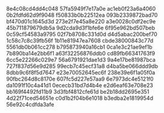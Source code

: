 8e4c08cd4dd4c048
57fa5949f7e17a0e
ac1eb0f23a6a4060
0b2fdfd62d9f9048
f50833b0b22512ea
093b2339872bad70
bf470d01c1645d3d
273e2f7e45a8e220
a3e0028c0df2ec9e
45b711879679db5a
9d2cda9d3f1bfe6e
6f95e962bd507beb
0c59cf54583a9795
02f7b8708c331d0d
d4d5abac200bef70
1c58c7c8c39fb56f
1b11e81947ea7608
cbde38000843c77d
5561db0b061cc278
b795873940a16cb1
0ca1e3c21ae9ef1b
7b890ba14e2bb6f1
a63f32256876ddb0
cd89fb66341763f9
6cc5e22266c029e7
56a6791921dae1d3
9a4e17be81987bca
727f837d56e9d285
99ecb7c45ecf31a8
d4ba5be066ddd9db
8dbb9c6f8f5d7647
e23e70052645ec6f
238e39e6f1a05f0a
90fbc264d8c8170e
607fc5d227e57aa9
6e7973dc4e5121f0
da1091f10c4a41d1
0ececb31bd7d4b4e
e2d6eaf63e708e23
bb169f4492fd11b9
3d3fbf4812cfe61d
be2b18dd2695e351
4d22f71ced54651e
c0d1b2f04b6e1018
b3edba2e1819954d
56e92c4cdfda3afe
